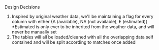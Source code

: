 Design Decisions

1. Inspired by original weather data, we'll be maintaining a flag for every column with either {A (available), NA (not available), E (estimated)}
    *Estimated is only ever to be inherited from the weather data, and will never be manually set
2. The tables will all be loaded/cleaned with all the overlapping data self contained and will be split according to matches once added
